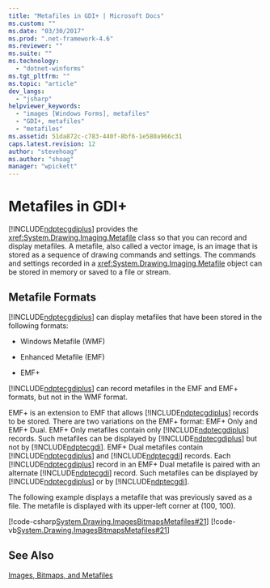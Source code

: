 ```yaml
---
title: "Metafiles in GDI+ | Microsoft Docs"
ms.custom: ""
ms.date: "03/30/2017"
ms.prod: ".net-framework-4.6"
ms.reviewer: ""
ms.suite: ""
ms.technology: 
  - "dotnet-winforms"
ms.tgt_pltfrm: ""
ms.topic: "article"
dev_langs: 
  - "jsharp"
helpviewer_keywords: 
  - "images [Windows Forms], metafiles"
  - "GDI+, metafiles"
  - "metafiles"
ms.assetid: 51da872c-c783-440f-8bf6-1e580a966c31
caps.latest.revision: 12
author: "stevehoag"
ms.author: "shoag"
manager: "wpickett"
---
```

# Metafiles in GDI+
[!INCLUDE[ndptecgdiplus](../../../../includes/ndptecgdiplus-md.md)] provides the <xref:System.Drawing.Imaging.Metafile> class so that you can record and display metafiles. A metafile, also called a vector image, is an image that is stored as a sequence of drawing commands and settings. The commands and settings recorded in a <xref:System.Drawing.Imaging.Metafile> object can be stored in memory or saved to a file or stream.  
  
## Metafile Formats  
 [!INCLUDE[ndptecgdiplus](../../../../includes/ndptecgdiplus-md.md)] can display metafiles that have been stored in the following formats:  
  
-   Windows Metafile (WMF)  
  
-   Enhanced Metafile (EMF)  
  
-   EMF+  
  
 [!INCLUDE[ndptecgdiplus](../../../../includes/ndptecgdiplus-md.md)] can record metafiles in the EMF and EMF+ formats, but not in the WMF format.  
  
 EMF+ is an extension to EMF that allows [!INCLUDE[ndptecgdiplus](../../../../includes/ndptecgdiplus-md.md)] records to be stored. There are two variations on the EMF+ format: EMF+ Only and EMF+ Dual. EMF+ Only metafiles contain only [!INCLUDE[ndptecgdiplus](../../../../includes/ndptecgdiplus-md.md)] records. Such metafiles can be displayed by [!INCLUDE[ndptecgdiplus](../../../../includes/ndptecgdiplus-md.md)] but not by [!INCLUDE[ndptecgdi](../../../../includes/ndptecgdi-md.md)]. EMF+ Dual metafiles contain [!INCLUDE[ndptecgdiplus](../../../../includes/ndptecgdiplus-md.md)] and [!INCLUDE[ndptecgdi](../../../../includes/ndptecgdi-md.md)] records. Each [!INCLUDE[ndptecgdiplus](../../../../includes/ndptecgdiplus-md.md)] record in an EMF+ Dual metafile is paired with an alternate [!INCLUDE[ndptecgdi](../../../../includes/ndptecgdi-md.md)] record. Such metafiles can be displayed by [!INCLUDE[ndptecgdiplus](../../../../includes/ndptecgdiplus-md.md)] or by [!INCLUDE[ndptecgdi](../../../../includes/ndptecgdi-md.md)].  
  
 The following example displays a metafile that was previously saved as a file. The metafile is displayed with its upper-left corner at (100, 100).  
  
 [!code-csharp[System.Drawing.ImagesBitmapsMetafiles#21](../../../../samples/snippets/csharp/VS_Snippets_Winforms/System.Drawing.ImagesBitmapsMetafiles/CS/Class1.cs#21)]
 [!code-vb[System.Drawing.ImagesBitmapsMetafiles#21](../../../../samples/snippets/visualbasic/VS_Snippets_Winforms/System.Drawing.ImagesBitmapsMetafiles/VB/Class1.vb#21)]  
  
## See Also  
 [Images, Bitmaps, and Metafiles](../../../../docs/framework/winforms/advanced/images-bitmaps-and-metafiles.md)
